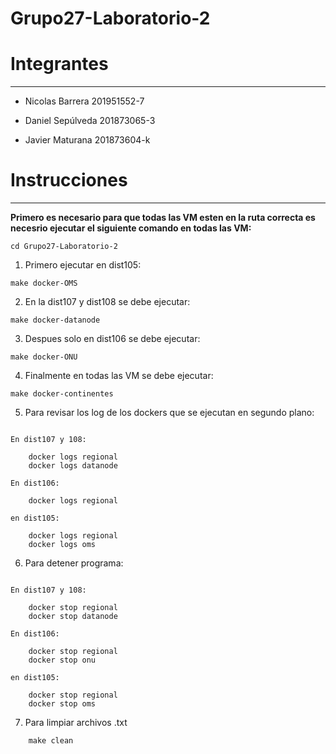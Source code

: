 # Grupo27-Laboratorio-2

# **Integrantes**

---

- Nicolas Barrera 201951552-7

- Daniel  Sepúlveda 201873065-3

- Javier Maturana 201873604-k

# **Instrucciones**

---

**Primero es necesario para que todas las VM esten en la 
ruta correcta es necesrio ejecutar el siguiente comando en
todas las VM:**


```
cd Grupo27-Laboratorio-2
```

1. Primero ejecutar en dist105:
```
make docker-OMS
```

2. En la dist107 y dist108 se debe ejecutar:

```
make docker-datanode
```

3. Despues solo en dist106 se debe ejecutar:

```
make docker-ONU
```

4. Finalmente en todas las VM se debe ejecutar: 

```
make docker-continentes
```

5. Para revisar los log de los dockers que se ejecutan en segundo plano:

```

En dist107 y 108:

    docker logs regional
    docker logs datanode

En dist106:

    docker logs regional

en dist105:

    docker logs regional
    docker logs oms
```
6. Para detener programa:
```

En dist107 y 108:

    docker stop regional
    docker stop datanode

En dist106:

    docker stop regional
    docker stop onu

en dist105:

    docker stop regional
    docker stop oms
```
7. Para limpiar archivos .txt
```
    make clean
```
